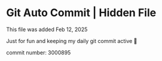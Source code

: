# Git Auto Commit | Hidden File

This file was added Feb 12, 2025

Just for fun and keeping my daily git commit active 🤪

commit number: 3000895
